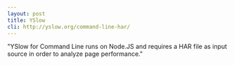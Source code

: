 ```yaml
---
layout: post
title: YSlow
cli: http://yslow.org/command-line-har/
---
```


"YSlow for Command Line runs on Node.JS and requires a HAR file as input source in order to analyze page performance."
